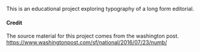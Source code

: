 This is an educational project exploring typography of a long form editorial.

#### Credit
The source material for this project comes from the washington post.
https://www.washingtonpost.com/sf/national/2016/07/23/numb/